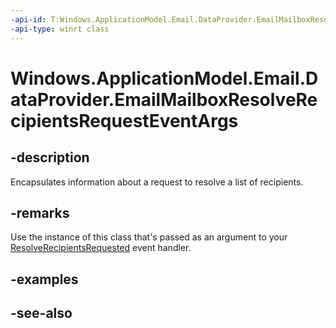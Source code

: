----api-id: T:Windows.ApplicationModel.Email.DataProvider.EmailMailboxResolveRecipientsRequestEventArgs
-api-type: winrt class
---<!-- Class syntax.public class EmailMailboxResolveRecipientsRequestEventArgs : Windows.ApplicationModel.Email.DataProvider.IEmailMailboxResolveRecipientsRequestEventArgs--># Windows.ApplicationModel.Email.DataProvider.EmailMailboxResolveRecipientsRequestEventArgs## -descriptionEncapsulates information about a request to resolve a list of recipients.## -remarksUse the instance of this class that's passed as an argument to your [ResolveRecipientsRequested](emaildataproviderconnection_resolverecipientsrequested.md) event handler.## -examples## -see-also